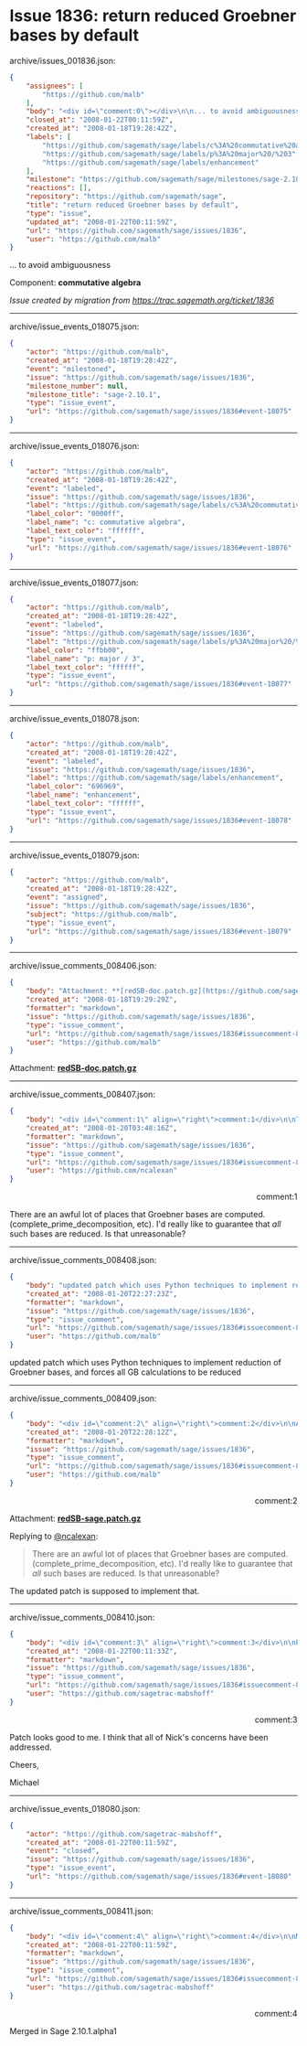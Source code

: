 # Issue 1836: return reduced Groebner bases by default

archive/issues_001836.json:
```json
{
    "assignees": [
        "https://github.com/malb"
    ],
    "body": "<div id=\"comment:0\"></div>\n\n... to avoid ambiguousness\n\nComponent: **commutative algebra**\n\n_Issue created by migration from https://trac.sagemath.org/ticket/1836_\n\n",
    "closed_at": "2008-01-22T00:11:59Z",
    "created_at": "2008-01-18T19:28:42Z",
    "labels": [
        "https://github.com/sagemath/sage/labels/c%3A%20commutative%20algebra",
        "https://github.com/sagemath/sage/labels/p%3A%20major%20/%203",
        "https://github.com/sagemath/sage/labels/enhancement"
    ],
    "milestone": "https://github.com/sagemath/sage/milestones/sage-2.10.1",
    "reactions": [],
    "repository": "https://github.com/sagemath/sage",
    "title": "return reduced Groebner bases by default",
    "type": "issue",
    "updated_at": "2008-01-22T00:11:59Z",
    "url": "https://github.com/sagemath/sage/issues/1836",
    "user": "https://github.com/malb"
}
```
<div id="comment:0"></div>

... to avoid ambiguousness

Component: **commutative algebra**

_Issue created by migration from https://trac.sagemath.org/ticket/1836_





---

archive/issue_events_018075.json:
```json
{
    "actor": "https://github.com/malb",
    "created_at": "2008-01-18T19:28:42Z",
    "event": "milestoned",
    "issue": "https://github.com/sagemath/sage/issues/1836",
    "milestone_number": null,
    "milestone_title": "sage-2.10.1",
    "type": "issue_event",
    "url": "https://github.com/sagemath/sage/issues/1836#event-18075"
}
```



---

archive/issue_events_018076.json:
```json
{
    "actor": "https://github.com/malb",
    "created_at": "2008-01-18T19:28:42Z",
    "event": "labeled",
    "issue": "https://github.com/sagemath/sage/issues/1836",
    "label": "https://github.com/sagemath/sage/labels/c%3A%20commutative%20algebra",
    "label_color": "0000ff",
    "label_name": "c: commutative algebra",
    "label_text_color": "ffffff",
    "type": "issue_event",
    "url": "https://github.com/sagemath/sage/issues/1836#event-18076"
}
```



---

archive/issue_events_018077.json:
```json
{
    "actor": "https://github.com/malb",
    "created_at": "2008-01-18T19:28:42Z",
    "event": "labeled",
    "issue": "https://github.com/sagemath/sage/issues/1836",
    "label": "https://github.com/sagemath/sage/labels/p%3A%20major%20/%203",
    "label_color": "ffbb00",
    "label_name": "p: major / 3",
    "label_text_color": "ffffff",
    "type": "issue_event",
    "url": "https://github.com/sagemath/sage/issues/1836#event-18077"
}
```



---

archive/issue_events_018078.json:
```json
{
    "actor": "https://github.com/malb",
    "created_at": "2008-01-18T19:28:42Z",
    "event": "labeled",
    "issue": "https://github.com/sagemath/sage/issues/1836",
    "label": "https://github.com/sagemath/sage/labels/enhancement",
    "label_color": "696969",
    "label_name": "enhancement",
    "label_text_color": "ffffff",
    "type": "issue_event",
    "url": "https://github.com/sagemath/sage/issues/1836#event-18078"
}
```



---

archive/issue_events_018079.json:
```json
{
    "actor": "https://github.com/malb",
    "created_at": "2008-01-18T19:28:42Z",
    "event": "assigned",
    "issue": "https://github.com/sagemath/sage/issues/1836",
    "subject": "https://github.com/malb",
    "type": "issue_event",
    "url": "https://github.com/sagemath/sage/issues/1836#event-18079"
}
```



---

archive/issue_comments_008406.json:
```json
{
    "body": "Attachment: **[redSB-doc.patch.gz](https://github.com/sagemath/sage/files/ticket1836/redSB-doc.patch.gz)**",
    "created_at": "2008-01-18T19:29:29Z",
    "formatter": "markdown",
    "issue": "https://github.com/sagemath/sage/issues/1836",
    "type": "issue_comment",
    "url": "https://github.com/sagemath/sage/issues/1836#issuecomment-8406",
    "user": "https://github.com/malb"
}
```

Attachment: **[redSB-doc.patch.gz](https://github.com/sagemath/sage/files/ticket1836/redSB-doc.patch.gz)**



---

archive/issue_comments_008407.json:
```json
{
    "body": "<div id=\"comment:1\" align=\"right\">comment:1</div>\n\nThere are an awful lot of places that Groebner bases are computed.  (complete_prime_decomposition, etc).  I'd really like to guarantee that *all* such bases are reduced.  Is that unreasonable?",
    "created_at": "2008-01-20T03:48:16Z",
    "formatter": "markdown",
    "issue": "https://github.com/sagemath/sage/issues/1836",
    "type": "issue_comment",
    "url": "https://github.com/sagemath/sage/issues/1836#issuecomment-8407",
    "user": "https://github.com/ncalexan"
}
```

<div id="comment:1" align="right">comment:1</div>

There are an awful lot of places that Groebner bases are computed.  (complete_prime_decomposition, etc).  I'd really like to guarantee that *all* such bases are reduced.  Is that unreasonable?



---

archive/issue_comments_008408.json:
```json
{
    "body": "updated patch which uses Python techniques to implement reduction of Groebner bases, and forces all GB calculations to be reduced",
    "created_at": "2008-01-20T22:27:23Z",
    "formatter": "markdown",
    "issue": "https://github.com/sagemath/sage/issues/1836",
    "type": "issue_comment",
    "url": "https://github.com/sagemath/sage/issues/1836#issuecomment-8408",
    "user": "https://github.com/malb"
}
```

updated patch which uses Python techniques to implement reduction of Groebner bases, and forces all GB calculations to be reduced



---

archive/issue_comments_008409.json:
```json
{
    "body": "<div id=\"comment:2\" align=\"right\">comment:2</div>\n\nAttachment: **[redSB-sage.patch.gz](https://github.com/sagemath/sage/files/ticket1836/redSB-sage.patch.gz)**\n\nReplying to [@ncalexan](#comment%3A1):\n> There are an awful lot of places that Groebner bases are computed.  (complete_prime_decomposition, etc).  I'd really like to guarantee that *all* such bases are reduced.  Is that unreasonable?\n\nThe updated patch is supposed to implement that.",
    "created_at": "2008-01-20T22:28:12Z",
    "formatter": "markdown",
    "issue": "https://github.com/sagemath/sage/issues/1836",
    "type": "issue_comment",
    "url": "https://github.com/sagemath/sage/issues/1836#issuecomment-8409",
    "user": "https://github.com/malb"
}
```

<div id="comment:2" align="right">comment:2</div>

Attachment: **[redSB-sage.patch.gz](https://github.com/sagemath/sage/files/ticket1836/redSB-sage.patch.gz)**

Replying to [@ncalexan](#comment%3A1):
> There are an awful lot of places that Groebner bases are computed.  (complete_prime_decomposition, etc).  I'd really like to guarantee that *all* such bases are reduced.  Is that unreasonable?

The updated patch is supposed to implement that.



---

archive/issue_comments_008410.json:
```json
{
    "body": "<div id=\"comment:3\" align=\"right\">comment:3</div>\n\nPatch looks good to me. I think that all of Nick's concerns have been addressed.\n\nCheers,\n\nMichael",
    "created_at": "2008-01-22T00:11:33Z",
    "formatter": "markdown",
    "issue": "https://github.com/sagemath/sage/issues/1836",
    "type": "issue_comment",
    "url": "https://github.com/sagemath/sage/issues/1836#issuecomment-8410",
    "user": "https://github.com/sagetrac-mabshoff"
}
```

<div id="comment:3" align="right">comment:3</div>

Patch looks good to me. I think that all of Nick's concerns have been addressed.

Cheers,

Michael



---

archive/issue_events_018080.json:
```json
{
    "actor": "https://github.com/sagetrac-mabshoff",
    "created_at": "2008-01-22T00:11:59Z",
    "event": "closed",
    "issue": "https://github.com/sagemath/sage/issues/1836",
    "type": "issue_event",
    "url": "https://github.com/sagemath/sage/issues/1836#event-18080"
}
```



---

archive/issue_comments_008411.json:
```json
{
    "body": "<div id=\"comment:4\" align=\"right\">comment:4</div>\n\nMerged in Sage 2.10.1.alpha1",
    "created_at": "2008-01-22T00:11:59Z",
    "formatter": "markdown",
    "issue": "https://github.com/sagemath/sage/issues/1836",
    "type": "issue_comment",
    "url": "https://github.com/sagemath/sage/issues/1836#issuecomment-8411",
    "user": "https://github.com/sagetrac-mabshoff"
}
```

<div id="comment:4" align="right">comment:4</div>

Merged in Sage 2.10.1.alpha1
